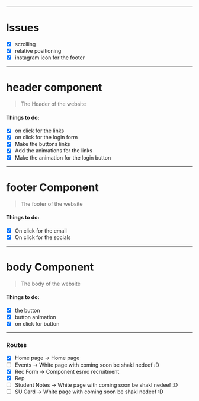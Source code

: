 

___
# Issues

- [x] scrolling
- [x] relative positioning
- [x] instagram icon for the footer
---

# header component

> The Header of the website

#### Things to do: 

- [x] on click for the links
- [x] on click for the login form
- [x] Make the buttons links
- [x] Add the animations for the links
- [x] Make the animation for the login button

---

# footer Component

> The footer of the website

#### Things to do:

- [x] On click for the email
- [x] On click for the socials

---

# body Component

>The body of the website

#### Things to do:

- [x] the button 
- [x] button animation
- [x] on click for button
---

### Routes

- [x] Home page -> Home page
- [ ] Events -> White page with coming soon be shakl nedeef :D
- [x] Rec Form -> Component esmo recruitment 
- [x] Rep 
- [ ] Student Notes -> White page with coming soon be shakl nedeef :D
- [ ] SU Card -> White page with coming soon be shakl nedeef :D